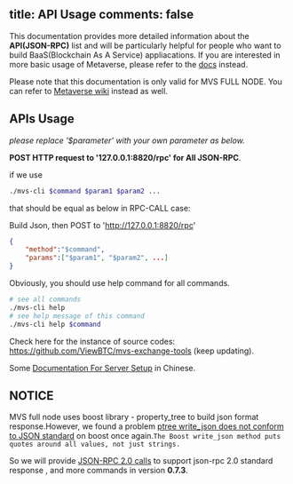 title: API Usage
comments: false
---
This documentation provides more detailed information about the **API(JSON-RPC)** list and will be particularly helpful for people who want to build BaaS(Blockchain As A Service) appliacations. If you are interested in more basic usage of Metaverse, please refer to the [docs](../docs) instead.

Please note that this documentation is only valid for MVS FULL NODE.
You can refer to [Metaverse wiki](https://github.com/mvs-org/metaverse/wiki/Metaverse-API-Call-List) instead as well.

## APIs Usage

*please replace '$parameter' with your own parameter as below.*

**POST HTTP request to '127.0.0.1:8820/rpc' for All JSON-RPC**.

if we use
```bash
./mvs-cli $command $param1 $param2 ...
```
that should be equal as below in RPC-CALL case:

Build Json, then POST to 'http://127.0.0.1:8820/rpc'
```json
{
    "method":"$command",
    "params":["$param1", "$param2", ...]
}
```
Obviously, you should use help command for all commands.
```bash
# see all commands
./mvs-cli help
# see help message of this command
./mvs-cli help $command
```
Check here for the instance of source codes: <https://github.com/ViewBTC/mvs-exchange-tools> (keep updating).

Some [Documentation For Server Setup](http://blog.mvs.live/metaverse-setup-guide-for-service/) in Chinese.

## NOTICE
MVS full node uses boost library - property_tree to build json format response.However, we found a problem [ptree write_json does not conform to JSON standard](https://svn.boost.org/trac10/ticket/9721) on boost once again.`The Boost write_json method puts quotes around all values, not just strings.`

So we will provide [JSON-RPC 2.0 calls](/jsonrpc2) to support json-rpc 2.0 standard response , and more commands in version **0.7.3**.

